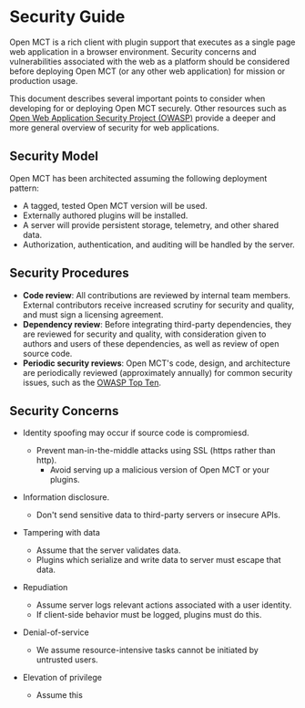 # Security Guide

Open MCT is a rich client with plugin support that executes as a single page
web application in a browser environment. Security concerns and
vulnerabilities associated with the web as a platform should be considered
before deploying Open MCT (or any other web application) for mission or
production usage.

This document describes several important points to consider when developing
for or deploying Open MCT securely. Other resources such as
[Open Web Application Security Project (OWASP)](https://www.owasp.org)
provide a deeper and more general overview of security for web applications.


## Security Model

Open MCT has been architected assuming the following deployment pattern:

* A tagged, tested Open MCT version will be used.
* Externally authored plugins will be installed.
* A server will provide persistent storage, telemetry, and other shared data.
* Authorization, authentication, and auditing will be handled by the server.


## Security Procedures

* **Code review**: All contributions are reviewed by internal team members.
  External contributors receive increased scrutiny for security and quality,
  and must sign a licensing agreement.
* **Dependency review**: Before integrating third-party dependencies, they
  are reviewed for security and quality, with consideration given to authors
  and users of these dependencies, as well as review of open source code.
* **Periodic security reviews**: Open MCT's code, design, and architecture
  are periodically reviewed (approximately annually) for common security
  issues, such as the
  [OWASP Top Ten](https://www.owasp.org/index.php/Category:OWASP_Top_Ten_Project).


## Security Concerns

* Identity spoofing may occur if source code is compromiesd.
  * Prevent man-in-the-middle attacks using SSL (https rather than http).
    * Avoid serving up a malicious version of Open MCT or your plugins.

* Information disclosure.
  * Don't send sensitive data to third-party servers or insecure APIs.

* Tampering with data
  * Assume that the server validates data.
  * Plugins which serialize and write data to server must escape that data.

* Repudiation
  * Assume server logs relevant actions associated with a user identity.
  * If client-side behavior must be logged, plugins must do this.

* Denial-of-service
  * We assume resource-intensive tasks cannot be initiated by untrusted users.

* Elevation of privilege
  * Assume this

